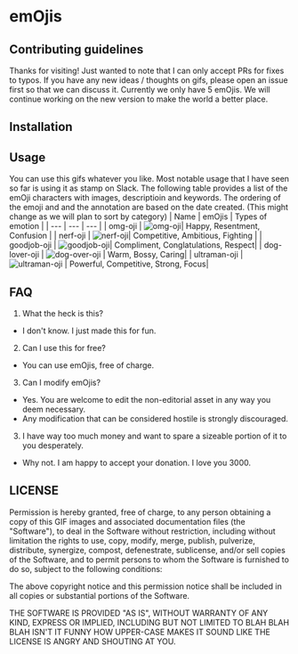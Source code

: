 # emOjis
## Contributing guidelines
Thanks for visiting! Just wanted to note that I can only accept PRs for fixes to typos.
If you have any new ideas / thoughts on gifs, please open an issue first so that we can discuss it. 
Currently we only have 5 emOjis. We will continue working on the new version to make the world a better place. 

## Installation

## Usage
You can use this gifs whatever you like. 
Most notable usage that I have seen so far is using it as stamp on Slack.
The following table provides a list of the emOji characters with images, descriptioin and keywords.
The ordering of the emoji and and the annotation are based on the date created. (This might change as we will plan to sort by category)
| Name | emOjis | Types of emotion |
| --- | --- | --- |
| omg-oji | ![omg-oji](https://user-images.githubusercontent.com/67302360/183232942-19a9f75a-ac42-41ad-bd68-0849d0e25b91.gif)| Happy, Resentment, Confusion |
| nerf-oji | ![nerf-oji](https://user-images.githubusercontent.com/67302360/183232968-3d5c3651-3a3c-40a9-afe4-605cc4350e6b.gif)| Competitive, Ambitious, Fighting | 
| goodjob-oji |  ![goodjob-oji](https://user-images.githubusercontent.com/67302360/183232982-6d9dd266-94d8-4fc4-b141-ab60dbe66b11.gif)| Compliment, Conglatulations, Respect|
| dog-lover-oji | ![dog-over-oji](https://user-images.githubusercontent.com/67302360/183232994-505121d9-788f-4ef7-8685-5c3ceb9a4e2a.gif) | Warm, Bossy, Caring|
| ultraman-oji | ![ultraman-oji](https://user-images.githubusercontent.com/67302360/183233347-37c202fc-10a3-4efb-82b8-790e61c77ff2.gif) | Powerful, Competitive, Strong, Focus|



## FAQ
1) What the heck is this? 
 - I don't know. I just made this for fun.

2) Can I use this for free? 
 - You can use emOjis, free of charge. 

3) Can I modify emOjis? 
 - Yes. You are welcome to edit the non-editorial asset in any way you deem necessary.
 - Any modification that can be considered hostile is strongly discouraged.

3) I have way too much money and want to spare a sizeable portion of it to you desperately.
 - Why not. I am happy to accept your donation. I love you 3000.

## LICENSE
Permission is hereby granted, free of charge, to any person obtaining a copy of this GIF images and associated documentation files (the "Software"), to deal in the Software without restriction, including without limitation the rights to use, copy, modify, merge, publish, pulverize, distribute, synergize, compost, defenestrate, sublicense, and/or sell copies of the Software, and to permit persons to whom the Software is furnished to do so, subject to the following conditions:

The above copyright notice and this permission notice shall be included in all copies or substantial portions of the Software.

THE SOFTWARE IS PROVIDED "AS IS", WITHOUT WARRANTY OF ANY KIND, EXPRESS OR IMPLIED, INCLUDING BUT NOT LIMITED TO BLAH BLAH BLAH ISN'T IT FUNNY HOW UPPER-CASE MAKES IT SOUND LIKE THE LICENSE IS ANGRY AND SHOUTING AT YOU.
